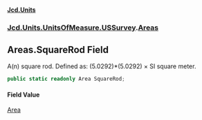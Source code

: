 #### [Jcd.Units](index.md 'index')
### [Jcd.Units.UnitsOfMeasure.USSurvey](Jcd.Units.UnitsOfMeasure.USSurvey.md 'Jcd.Units.UnitsOfMeasure.USSurvey').[Areas](Areas.md 'Jcd.Units.UnitsOfMeasure.USSurvey.Areas')

## Areas.SquareRod Field

A(n) square rod. Defined as: (5.0292)*(5.0292) × SI square meter.

```csharp
public static readonly Area SquareRod;
```

#### Field Value
[Area](Area.md 'Jcd.Units.UnitTypes.Area')